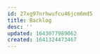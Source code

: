 ```yaml
---
id: 27xg97nrhwufcu46jcm6md5
title: Backlog
desc: ''
updated: 1643077989062
created: 1641324473467
---
```


